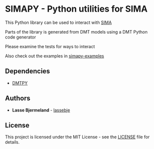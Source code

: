 SIMAPY - Python utilities for SIMA
=================================================================

This Python library can be used to interact with [SIMA](https://sima.sintef.no)

Parts of the library is generated from DMT models using a DMT Python code generator

Please examine the tests for ways to interact

Also check out the examples in [simapy-examples](https://github.com/SINTEF/simapy-examples)

## Dependencies

* [DMTPY](https://github.com/SINTEF/dmtpy)

## Authors

* **Lasse Bjermeland** - [lassebje](https://github.com/lassebje)

## License

This project is licensed under the MIT License - see the [LICENSE](LICENSE) file for details.